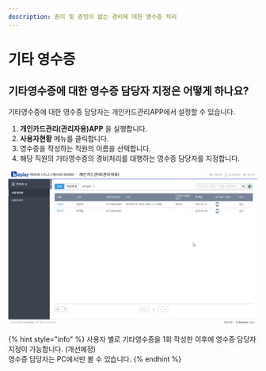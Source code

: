 ```yaml
---
description: 종이 및 증빙이 없는 경비에 대한 영수증 처리
---
```


# 기타 영수증

## 기타영수증에 대한 영수증 담당자 지정은 어떻게 하나요? <a id="1"></a>

기타영수증에 대한 영수증 담당자는 개인카드관리APP에서 설정할 수 있습니다.

1. **개인카드관리\(관리자용\)APP** 을 실행합니다.
2. **사용자현황** 메뉴를 클릭합니다.
3. 영수증을 작성하는 직원의 이름을 선택합니다.
4. 해당 직원의 기타영수증의 경비처리를 대행하는 영수증 담당자를 지정합니다.

![&#xAE30;&#xD0C0;&#xC601;&#xC218;&#xC99D; &#xC601;&#xC218;&#xC99D; &#xB2F4;&#xB2F9;&#xC790; &#xC9C0;&#xC815;&#xD558;&#xAE30;](../.gitbook/assets/undefined.gif)

{% hint style="info" %}
사용자 별로 기타영수증을 1회 작성한 이후에 영수증 담당자 지정이 가능합니다. \(개선예정\)  
영수증 담당자는 PC에서만 볼 수 있습니다.
{% endhint %}




